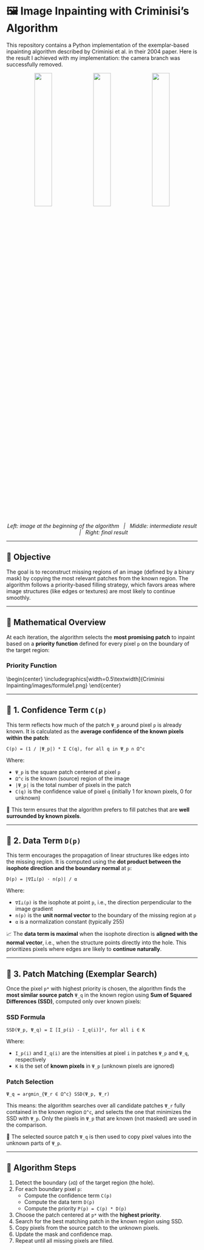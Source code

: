 # 🖼️ Image Inpainting with Criminisi’s Algorithm

This repository contains a Python implementation of the exemplar-based inpainting algorithm described by Criminisi et al. in their 2004 paper.
Here is the result I achieved with my implementation: the camera branch was successfully removed.

<p align="center">
  <img src="Criminisi Inpainting/résultats/photographe1.png" width="30%">
  <img src="Criminisi Inpainting/résultats/photographefinal.png" width="30%">
  <img src="Criminisi Inpainting/résultats/photographelaast.png" width="30%">
</p>

<p align="center">
  <em>Left: image at the beginning of the algorithm &nbsp;&nbsp;|&nbsp;&nbsp; Middle: intermediate result &nbsp;&nbsp;|&nbsp;&nbsp; Right: final result</em>
</p>

---

## 📌 Objective

The goal is to reconstruct missing regions of an image (defined by a binary mask) by copying the most relevant patches from the known region. The algorithm follows a priority-based filling strategy, which favors areas where image structures (like edges or textures) are most likely to continue smoothly.

---

## 🧠 Mathematical Overview

At each iteration, the algorithm selects the **most promising patch** to inpaint based on a **priority function** defined for every pixel `p` on the boundary of the target region:

### Priority Function

\begin{center}
  \includegraphics[width=0.5\textwidth]{Criminisi Inpainting/images/formule1.png}
\end{center}

---

## 🔷 1. Confidence Term `C(p)`

This term reflects how much of the patch `Ψ_p` around pixel `p` is already known. It is calculated as the **average confidence of the known pixels within the patch**:

    C(p) = (1 / |Ψ_p|) * Σ C(q), for all q in Ψ_p ∩ Ω^c

Where:
- `Ψ_p` is the square patch centered at pixel `p`
- `Ω^c` is the known (source) region of the image
- `|Ψ_p|` is the total number of pixels in the patch
- `C(q)` is the confidence value of pixel `q` (initially 1 for known pixels, 0 for unknown)

🧠 This term ensures that the algorithm prefers to fill patches that are **well surrounded by known pixels**.

---

## 🔷 2. Data Term `D(p)`

This term encourages the propagation of linear structures like edges into the missing region. It is computed using the **dot product between the isophote direction and the boundary normal** at `p`:

    D(p) = |∇I⊥(p) ⋅ n(p)| / α

Where:
- `∇I⊥(p)` is the isophote at point `p`, i.e., the direction perpendicular to the image gradient
- `n(p)` is the **unit normal vector** to the boundary of the missing region at `p`
- `α` is a normalization constant (typically 255)

📈 The **data term is maximal** when the isophote direction is **aligned with the normal vector**, i.e., when the structure points directly into the hole. This prioritizes pixels where edges are likely to **continue naturally**.

---

## 🔷 3. Patch Matching (Exemplar Search)

Once the pixel `p*` with highest priority is chosen, the algorithm finds the **most similar source patch** `Ψ_q` in the known region using **Sum of Squared Differences (SSD)**, computed only over known pixels:

### SSD Formula

    SSD(Ψ_p, Ψ_q) = Σ [I_p(i) - I_q(i)]², for all i ∈ K

Where:
- `I_p(i)` and `I_q(i)` are the intensities at pixel `i` in patches `Ψ_p` and `Ψ_q`, respectively
- `K` is the set of **known pixels** in `Ψ_p` (unknown pixels are ignored)

### Patch Selection

    Ψ_q = argmin_{Ψ_r ∈ Ω^c} SSD(Ψ_p, Ψ_r)

This means: the algorithm searches over all candidate patches `Ψ_r` fully contained in the known region `Ω^c`, and selects the one that minimizes the SSD with `Ψ_p`. Only the pixels in `Ψ_p` that are known (not masked) are used in the comparison.

🎯 The selected source patch `Ψ_q` is then used to copy pixel values into the unknown parts of `Ψ_p`.

---

## 🔁 Algorithm Steps

1. Detect the boundary (`∂Ω`) of the target region (the hole).
2. For each boundary pixel `p`:
    - Compute the confidence term `C(p)`
    - Compute the data term `D(p)`
    - Compute the priority `P(p) = C(p) * D(p)`
3. Choose the patch centered at `p*` with the **highest priority**.
4. Search for the best matching patch in the known region using SSD.
5. Copy pixels from the source patch to the unknown pixels.
6. Update the mask and confidence map.
7. Repeat until all missing pixels are filled.
